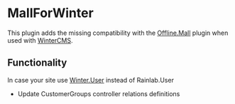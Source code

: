 # MallForWinter

This plugin adds the missing compatibility with the [Offline.Mall](https://github.com/OFFLINE-GmbH/oc-mall-plugin) plugin when used with [WinterCMS](https://github.com/wintercms/winter).

## Functionality
In case your site use [Winter.User](https://github.com/wintercms/wn-user-plugin) instead of Rainlab.User
 - Update CustomerGroups controller relations definitions